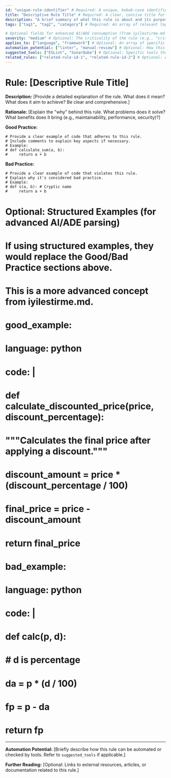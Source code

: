 ```yaml
---
id: "unique-rule-identifier" # Required: A unique, kebab-case identifier for the rule (e.g., "readability-clarity")
title: "Descriptive Rule Title" # Required: A clear, concise title for the rule (e.g., "Code Readability and Clarity")
description: "A brief summary of what this rule is about and its purpose." # Required: A short description of the rule.
tags: ["tag1", "tag2", "category"] # Required: An array of relevant tags for categorization and filtering.

# Optional fields for enhanced AI/ADE consumption (from iyilestirme.md suggestions)
severity: "medium" # Optional: The criticality of the rule (e.g., "critical", "high", "medium", "low", "suggestion")
applies_to: ["language", "framework"] # Optional: An array of specific languages or frameworks this rule applies to (e.g., ["python", "django", "javascript", "react"])
automation_potential: ["linter", "manual-review"] # Optional: How this rule can be automated (e.g., "linter", "static-analysis", "runtime-check", "manual-review", "ci-cd-check")
suggested_tools: ["ESLint", "SonarQube"] # Optional: Specific tools that can help enforce or check this rule.
related_rules: ["related-rule-id-1", "related-rule-id-2"] # Optional: An array of IDs of other related rules.
---
```


# Rule: [Descriptive Rule Title]

**Description:** [Provide a detailed explanation of the rule. What does it mean? What does it aim to achieve? Be clear and comprehensive.]

**Rationale:** [Explain the "why" behind this rule. What problems does it solve? What benefits does it bring (e.g., maintainability, performance, security)?]

**Good Practice:**
```[language]
# Provide a clear example of code that adheres to this rule.
# Include comments to explain key aspects if necessary.
# Example:
# def calculate_sum(a, b):
#     return a + b
```

**Bad Practice:**
```[language]
# Provide a clear example of code that violates this rule.
# Explain why it's considered bad practice.
# Example:
# def s(a, b): # Cryptic name
#     return a + b
```

# Optional: Structured Examples (for advanced AI/ADE parsing)

# If using structured examples, they would replace the Good/Bad Practice sections above.
# This is a more advanced concept from iyilestirme.md.
# good_example:
#   language: python
#   code: |
#     def calculate_discounted_price(price, discount_percentage):
#         """Calculates the final price after applying a discount."""
#         discount_amount = price * (discount_percentage / 100)
#         final_price = price - discount_amount
#         return final_price
# bad_example:
#   language: python
#   code: |
#     def calc(p, d):
#         # d is percentage
#         da = p * (d / 100)
#         fp = p - da
#         return fp

---

**Automation Potential:** [Briefly describe how this rule can be automated or checked by tools. Refer to `suggested_tools` if applicable.]

**Further Reading:** [Optional: Links to external resources, articles, or documentation related to this rule.]

